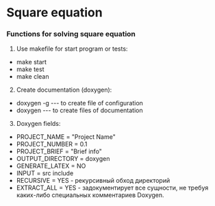 # Square equation

### Functions for solving square equation
1. Use makefile for start program or tests:
 - make start
 - make test
 - make clean
2. Create documentation (doxygen):
 - doxygen -g --- to create file of configuration
 - doxygen    --- to create files of documentation
3. Doxygen fields:
 - PROJECT_NAME = "Project Name"
 - PROJECT_NUMBER = 0.1
 - PROJECT_BRIEF = "Brief info"
 - OUTPUT_DIRECTORY = doxygen
 - GENERATE_LATEX = NO
 - INPUT = src include
 - RECURSIVE = YES - рекурсивный обход директорий
 - EXTRACT_ALL = YES - задокументирует все сущности, не требуя каких-либо специальных комментариев Doxygen.